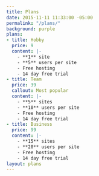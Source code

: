```yaml
---
title: Plans
date: 2015-11-11 11:33:00 -05:00
permalink: "/plans/"
background: purple
plans:
- title: Hobby
  price: 9
  content: |-
    - **1** site
    - **5** users per site
    - Free hosting
    - 14 day free trial
- title: Team
  price: 39
  callout: Most popular
  content: |-
    - **5** sites
    - **10** users per site
    - Free hosting
    - 14 day free trial
- title: Business
  price: 99
  content: |-
    - **15** sites
    - **20** users per site
    - Free hosting
    - 14 day free trial
layout: plans
---
```


